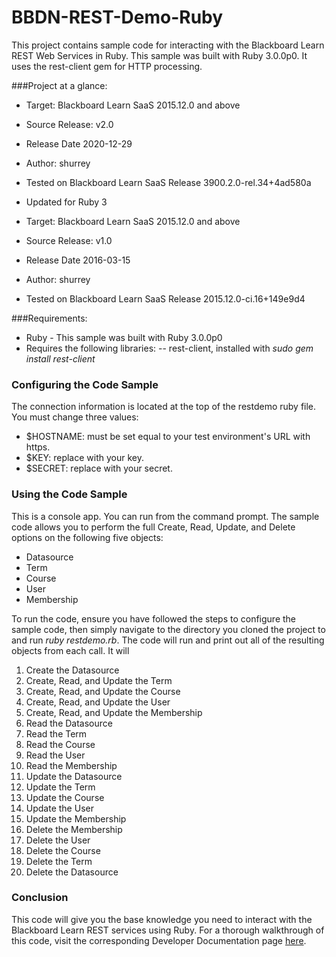 # BBDN-REST-Demo-Ruby
This project contains sample code for interacting with the Blackboard Learn REST Web Services in Ruby. This sample was built with Ruby 3.0.0p0. It uses the rest-client gem for HTTP processing.

###Project at a glance:
- Target: Blackboard Learn SaaS 2015.12.0 and above
- Source Release: v2.0
- Release Date  2020-12-29
- Author: shurrey
- Tested on Blackboard Learn SaaS Release 3900.2.0-rel.34+4ad580a
- Updated for Ruby 3

- Target: Blackboard Learn SaaS 2015.12.0 and above
- Source Release: v1.0
- Release Date  2016-03-15
- Author: shurrey
- Tested on Blackboard Learn SaaS Release 2015.12.0-ci.16+149e9d4

###Requirements:
- Ruby - This sample was built with Ruby 3.0.0p0
- Requires the following libraries:
-- rest-client, installed with <i>sudo gem install rest-client</i>

### Configuring the Code Sample
The connection information is located at the top of the restdemo ruby file. You must change three values:
- $HOSTNAME: must be set equal to your test environment's URL with https.
- $KEY: replace <insert your key> with your key.
- $SECRET: replace <insert your secret> with your secret.

### Using the Code Sample
This is a console app. You can run from the command prompt. The sample code allows you to perform the full Create, Read, Update, and Delete options on the following five objects:
- Datasource
- Term
- Course
- User
- Membership

To run the code, ensure you have followed the steps to configure the sample code, then simply navigate to the directory you cloned the project to and run <i>ruby restdemo.rb</i>. The code will run and print out all of the resulting objects from each call. It will

1. Create the Datasource
2. Create, Read, and Update the Term
3. Create, Read, and Update the Course
4. Create, Read, and Update the User
5. Create, Read, and Update the Membership
6. Read the Datasource
7. Read the Term
8. Read the Course
8. Read the User
10. Read the Membership
11. Update the Datasource
12. Update the Term
13. Update the Course
14. Update the User
15. Update the Membership
16. Delete the Membership
17. Delete the User
18. Delete the Course
19. Delete the Term
20. Delete the Datasource


### Conclusion
This code will give you the base knowledge you need to interact with the Blackboard Learn REST services using Ruby. For a thorough walkthrough of this code, visit the corresponding Developer Documentation page <a href="https://docs.blackboard.com/learn/rest/examples/ruby-demo" target="_blank">here</a>.

